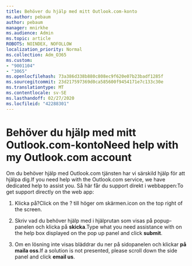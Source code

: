 ```yaml
---
title: Behöver du hjälp med mitt Outlook.com-konto
ms.author: pebaum
author: pebaum
manager: mnirkhe
ms.audience: Admin
ms.topic: article
ROBOTS: NOINDEX, NOFOLLOW
localization_priority: Normal
ms.collection: Adm_O365
ms.custom:
- "9001104"
- "3065"
ms.openlocfilehash: 73a386d338b880c808ec9f620e07b23badf1285f
ms.sourcegitcommit: 23d217597369d0ca585600f9454171e7c133c30e
ms.translationtype: MT
ms.contentlocale: sv-SE
ms.lasthandoff: 02/27/2020
ms.locfileid: "42288301"
---
```

# <a name="need-help-with-my-outlookcom-account"></a><span data-ttu-id="db3a8-102">Behöver du hjälp med mitt Outlook.com-konto</span><span class="sxs-lookup"><span data-stu-id="db3a8-102">Need help with my Outlook.com account</span></span>

<span data-ttu-id="db3a8-103">Om du behöver hjälp med Outlook.com tjänsten har vi särskild hjälp för att hjälpa dig.</span><span class="sxs-lookup"><span data-stu-id="db3a8-103">If you need help with the Outlook.com service, we have dedicated help to assist you.</span></span> <span data-ttu-id="db3a8-104">Så här får du support direkt i webbappen:</span><span class="sxs-lookup"><span data-stu-id="db3a8-104">To get support directly on the web app:</span></span> 

1. <span data-ttu-id="db3a8-105">Klicka på?</span><span class="sxs-lookup"><span data-stu-id="db3a8-105">Click on the ?</span></span> <span data-ttu-id="db3a8-106">till höger om skärmen.</span><span class="sxs-lookup"><span data-stu-id="db3a8-106">icon on the top right of the screen.</span></span> 

2. <span data-ttu-id="db3a8-107">Skriv vad du behöver hjälp med i hjälprutan som visas på popup-panelen och klicka på **skicka**.</span><span class="sxs-lookup"><span data-stu-id="db3a8-107">Type what you need assistance with on the help box displayed on the pop up panel and click **submit**.</span></span> 

3. <span data-ttu-id="db3a8-108">Om en lösning inte visas bläddrar du ner på sidopanelen och klickar **på maila oss**.</span><span class="sxs-lookup"><span data-stu-id="db3a8-108">If a solution is not presented, please scroll down the side panel and click **email us**.</span></span>
